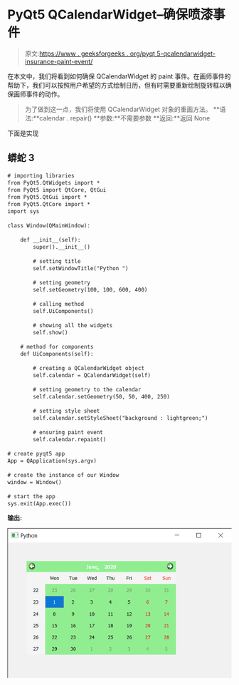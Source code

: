 # PyQt5 QCalendarWidget–确保喷漆事件

> 原文:[https://www . geeksforgeeks . org/pyqt 5-qcalendarwidget-insurance-paint-event/](https://www.geeksforgeeks.org/pyqt5-qcalendarwidget-ensuring-paint-event/)

在本文中，我们将看到如何确保 QCalendarWidget 的 paint 事件。在画师事件的帮助下，我们可以按照用户希望的方式绘制日历，但有时需要重新绘制旋转框以确保画师事件的动作。

> 为了做到这一点，我们将使用 QCalendarWidget 对象的重画方法。
> **语法:**calendar . repair()
> **参数:**不需要参数
> **返回:**返回 None

下面是实现

## 蟒蛇 3

```
# importing libraries
from PyQt5.QtWidgets import *
from PyQt5 import QtCore, QtGui
from PyQt5.QtGui import *
from PyQt5.QtCore import *
import sys

class Window(QMainWindow):

    def __init__(self):
        super().__init__()

        # setting title
        self.setWindowTitle("Python ")

        # setting geometry
        self.setGeometry(100, 100, 600, 400)

        # calling method
        self.UiComponents()

        # showing all the widgets
        self.show()

    # method for components
    def UiComponents(self):

        # creating a QCalendarWidget object
        self.calendar = QCalendarWidget(self)

        # setting geometry to the calendar
        self.calendar.setGeometry(50, 50, 400, 250)

        # setting style sheet
        self.calendar.setStyleSheet("background : lightgreen;")

        # ensuring paint event
        self.calendar.repaint()

# create pyqt5 app
App = QApplication(sys.argv)

# create the instance of our Window
window = Window()

# start the app
sys.exit(App.exec())
```

**输出:**

![](img/9ae3f16eec95897e9ef83d719b4d3e21.png)